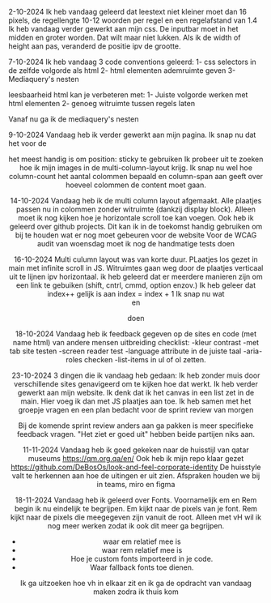 2-10-2024
Ik heb vandaag geleerd dat leestext niet kleiner moet dan 16 pixels, de regellengte 10-12 woorden per regel en een regelafstand van 1.4
Ik heb vandaag verder gewerkt aan mijn css. De inputbar moet in het midden en groter worden. Dat wilt maar niet lukken. Als ik de width of height aan pas, veranderd de positie ipv de grootte.

7-10-2024
Ik heb vandaag 3 code conventions geleerd:
1- css selectors in de zelfde volgorde als html
2- html elementen ademruimte geven
3- Mediaquery's nesten

leesbaarheid html kan je verbeteren met:
1- Juiste volgorde werken met html elementen
2- genoeg witruimte tussen regels laten

Vanaf nu ga ik de mediaquery's nesten

9-10-2024
Vandaag heb ik verder gewerkt aan mijn pagina. Ik snap nu dat het voor de <header> het meest handig is om position: sticky te gebruiken
Ik probeer uit te zoeken hoe ik mijn images in de multi-column-layout krijg. Ik snap nu wel hoe column-count het aantal colommen bepaald en column-span aan geeft over hoeveel colommen de content moet gaan.

14-10-2024
Vandaag heb ik de multi column layout afgemaakt. Alle plaatjes passen nu in colommen zonder witruimte (dankzij display block). Alleen moet ik nog kijken hoe je horizontale scroll toe kan voegen.
Ook heb ik geleerd over github projects. Dit kan ik in de toekomst handig gebruiken om bij te houden wat er nog moet gebeuren voor de website
Voor de WCAG audit van woensdag moet ik nog de handmatige tests doen 

16-10-2024
Multi culumn layout was van korte duur. PLaatjes los gezet in main met infinite scroll in JS. Witruimtes gaan weg door de plaatjes verticaal uit te lijnen ipv horizontaal.
ik heb geleerd dat er meerdere manieren zijn om een link te gebuiken (shift, cntrl, cmmd, option enzov.)
Ik heb geleer dat index++ gelijk is aan index = index + 1
Ik snap nu wat <legend> en <summary> doen

18-10-2024
Vandaag heb ik feedback gegeven op de sites en code (met name html) van andere mensen
uitbreiding checklist: 
-kleur contrast
-met tab site testen
-screen reader test
-language attribute in de juiste taal
-aria-roles checken
-list-items in ul of ol zetten.

23-10-2024
3 dingen die ik vandaag heb gedaan:
Ik heb zonder muis door verschillende sites genavigeerd om te kijken hoe dat werkt.
Ik heb verder gewerkt aan mijn website. Ik denk dat ik het canvas in een list zet in de main. Hier voeg ik dan met JS plaatjes aan toe.
Ik heb samen met het groepje vragen en een plan bedacht voor de sprint review van morgen

Bij de komende sprint review anders aan ga pakken is meer specifieke feedback vragen. "Het ziet er goed uit" hebben beide partijen niks aan.

11-11-2024
Vandaag heb ik goed gekeken naar de huisstijl van qatar museums https://qm.org.qa/en/
Ook heb ik mijn repo klaar gezet https://github.com/DeBosOs/look-and-feel-corporate-identity
De huisstyle valt te herkennen aan hoe de uitingen er uit zien. Afspraken houden we bij in teams, miro en figma

18-11-2024
Vandaag heb ik geleerd over Fonts. Voornamelijk em en Rem begin ik nu eindelijk te begrijpen. Em kijkt naar de pixels van je font. Rem kijkt naar de pixels die meegegeven zijn vanuit de root.
Alleen met vH wil ik nog meer werken zodat ik ook dit meer ga begrijpen. 

- waar em relatief mee is
- waar rem relatief mee is
- Hoe je custom fonts importeerd in je code.
- Waar fallback fonts toe dienen.

Ik ga uitzoeken hoe vh in elkaar zit en ik ga de opdracht van vandaag maken zodra ik thuis kom